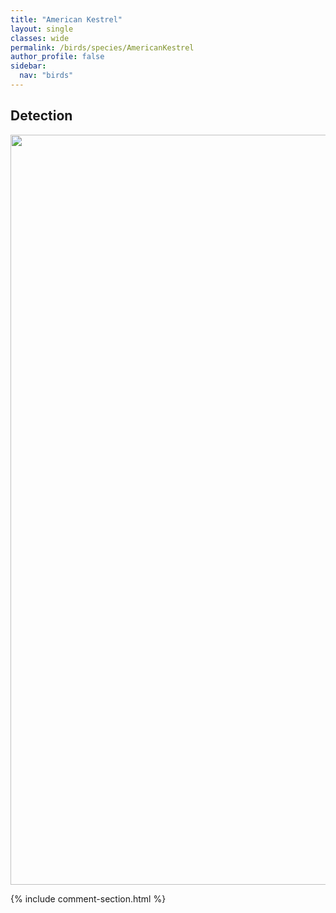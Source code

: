 ```yaml
---
title: "American Kestrel"
layout: single
classes: wide
permalink: /birds/species/AmericanKestrel
author_profile: false
sidebar:
  nav: "birds"
---
```


<h2>Detection</h2>

<a href="https://drive.google.com/uc?export=view&id=1N5p8Kh20XEiVbOx_tTH0uBpH2hv3N9gR">
<img src="https://drive.google.com/uc?export=view&id=1N5p8Kh20XEiVbOx_tTH0uBpH2hv3N9gR" height = "1200" width = "800">
</a>

{% include comment-section.html %}
